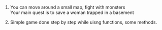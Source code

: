 
1. You can move around a small map, fight with monsters  
Your main quest is to save a woman trapped in a basement

2. Simple game done step by step while uisng functions, some methods.